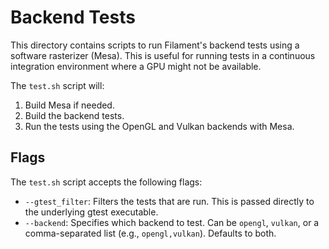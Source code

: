 # Backend Tests

This directory contains scripts to run Filament's backend tests using a software rasterizer (Mesa). This is useful for running tests in a continuous integration environment where a GPU might not be available.

The `test.sh` script will:

1.  Build Mesa if needed.
2.  Build the backend tests.
3.  Run the tests using the OpenGL and Vulkan backends with Mesa.

## Flags

The `test.sh` script accepts the following flags:

-   `--gtest_filter`: Filters the tests that are run. This is passed directly to the underlying gtest executable.
-   `--backend`: Specifies which backend to test. Can be `opengl`, `vulkan`, or a comma-separated list (e.g., `opengl,vulkan`). Defaults to both.
